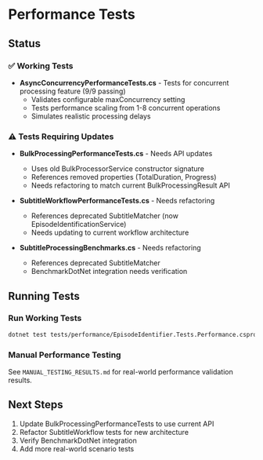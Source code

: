 # Performance Tests

## Status

### ✅ Working Tests
- **AsyncConcurrencyPerformanceTests.cs** - Tests for concurrent processing feature (9/9 passing)
  - Validates configurable maxConcurrency setting
  - Tests performance scaling from 1-8 concurrent operations
  - Simulates realistic processing delays

### ⚠️ Tests Requiring Updates
- **BulkProcessingPerformanceTests.cs** - Needs API updates
  - Uses old BulkProcessorService constructor signature
  - References removed properties (TotalDuration, Progress)
  - Needs refactoring to match current BulkProcessingResult API
  
- **SubtitleWorkflowPerformanceTests.cs** - Needs refactoring
  - References deprecated SubtitleMatcher (now EpisodeIdentificationService)
  - Needs updating to current workflow architecture

- **SubtitleProcessingBenchmarks.cs** - Needs refactoring  
  - References deprecated SubtitleMatcher
  - BenchmarkDotNet integration needs verification

## Running Tests

### Run Working Tests
```bash
dotnet test tests/performance/EpisodeIdentifier.Tests.Performance.csproj --filter "FullyQualifiedName~AsyncConcurrencyPerformanceTests"
```

### Manual Performance Testing
See `MANUAL_TESTING_RESULTS.md` for real-world performance validation results.

## Next Steps

1. Update BulkProcessingPerformanceTests to use current API
2. Refactor SubtitleWorkflow tests for new architecture
3. Verify BenchmarkDotNet integration
4. Add more real-world scenario tests


